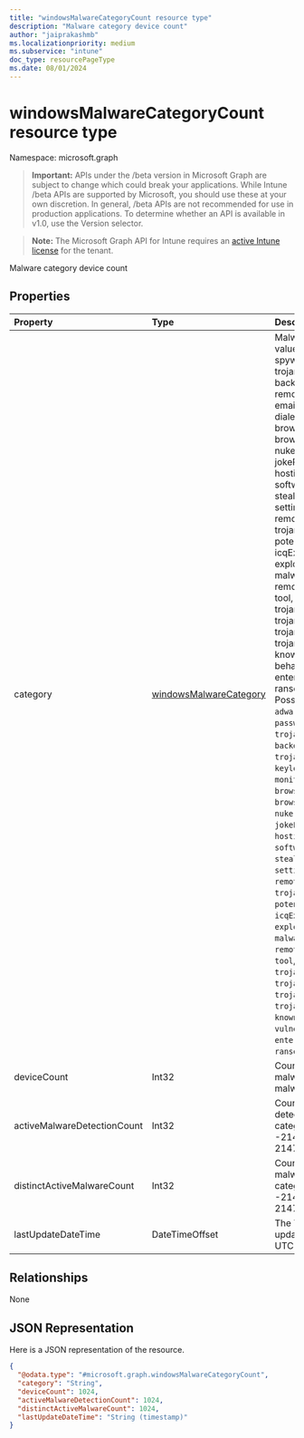 ```yaml
---
title: "windowsMalwareCategoryCount resource type"
description: "Malware category device count"
author: "jaiprakashmb"
ms.localizationpriority: medium
ms.subservice: "intune"
doc_type: resourcePageType
ms.date: 08/01/2024
---
```


# windowsMalwareCategoryCount resource type

Namespace: microsoft.graph

> **Important:** APIs under the /beta version in Microsoft Graph are subject to change which could break your applications. While Intune /beta APIs are supported by Microsoft, you should use these at your own discretion. In general, /beta APIs are not recommended for use in production applications. To determine whether an API is available in v1.0, use the Version selector.

> **Note:** The Microsoft Graph API for Intune requires an [active Intune license](https://go.microsoft.com/fwlink/?linkid=839381) for the tenant.

Malware category device count

## Properties
|Property|Type|Description|
|:---|:---|:---|
|category|[windowsMalwareCategory](../resources/intune-devices-windowsmalwarecategory.md)|Malware category. Possible values are: invalid, adware, spyware, passwordStealer, trojanDownloader, worm, backdoor, remoteAccessTrojan, trojan, emailFlooder, keylogger, dialer, monitoringSoftware, browserModifier, cookie, browserPlugin, aolExploit, nuker, securityDisabler, jokeProgram, hostileActiveXControl, softwareBundler, stealthNotifier, settingsModifier, toolBar, remoteControlSoftware, trojanFtp, potentialUnwantedSoftware, icqExploit, trojanTelnet, exploit, filesharingProgram, malwareCreationTool, remote_Control_Software, tool, trojanDenialOfService, trojanDropper, trojanMassMailer, trojanMonitoringSoftware, trojanProxyServer, virus, known, unknown, spp, behavior, vulnerability, policy, enterpriseUnwantedSoftware, ransom, hipsRule. Computed. Possible values are: `invalid`, `adware`, `spyware`, `passwordStealer`, `trojanDownloader`, `worm`, `backdoor`, `remoteAccessTrojan`, `trojan`, `emailFlooder`, `keylogger`, `dialer`, `monitoringSoftware`, `browserModifier`, `cookie`, `browserPlugin`, `aolExploit`, `nuker`, `securityDisabler`, `jokeProgram`, `hostileActiveXControl`, `softwareBundler`, `stealthNotifier`, `settingsModifier`, `toolBar`, `remoteControlSoftware`, `trojanFtp`, `potentialUnwantedSoftware`, `icqExploit`, `trojanTelnet`, `exploit`, `filesharingProgram`, `malwareCreationTool`, `remote_Control_Software`, `tool`, `trojanDenialOfService`, `trojanDropper`, `trojanMassMailer`, `trojanMonitoringSoftware`, `trojanProxyServer`, `virus`, `known`, `unknown`, `spp`, `behavior`, `vulnerability`, `policy`, `enterpriseUnwantedSoftware`, `ransom`, `hipsRule`.|
|deviceCount|Int32|Count of devices with malware detections for this malware category|
|activeMalwareDetectionCount|Int32|Count of active malware detections for this malware category. Valid values -2147483648 to 2147483647|
|distinctActiveMalwareCount|Int32|Count of distinct active malwares for this malware category. Valid values -2147483648 to 2147483647|
|lastUpdateDateTime|DateTimeOffset|The Timestamp of the last update for the device count in UTC|

## Relationships
None

## JSON Representation
Here is a JSON representation of the resource.
<!-- {
  "blockType": "resource",
  "@odata.type": "microsoft.graph.windowsMalwareCategoryCount"
}
-->
``` json
{
  "@odata.type": "#microsoft.graph.windowsMalwareCategoryCount",
  "category": "String",
  "deviceCount": 1024,
  "activeMalwareDetectionCount": 1024,
  "distinctActiveMalwareCount": 1024,
  "lastUpdateDateTime": "String (timestamp)"
}
```
